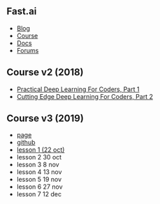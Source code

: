 ## Fast.ai

- [Blog](http://www.fast.ai/)
- [Course](http://course.fast.ai/)
- [Docs](http://docs.fast.ai/)
- [Forums](http://forums.fast.ai/)

## Course v2 (2018)
- [Practical Deep Learning For Coders, Part 1](http://course.fast.ai/)
- [Cutting Edge Deep Learning For Coders, Part 2](http://course.fast.ai/part2.html)

## Course v3 (2019)
- [page](http://course-v3.fast.ai)
- [github](https://github.com/fastai/course-v3)
- [lesson 1 (22 oct)](https://www.youtube.com/watch?v=7hX8yKCX6xM)
- lesson 2 30 oct
- lesson 3 8 nov
- lesson 4 13 nov
- lesson 5 19 nov
- lesson 6 27 nov
- lesson 7 12 dec
